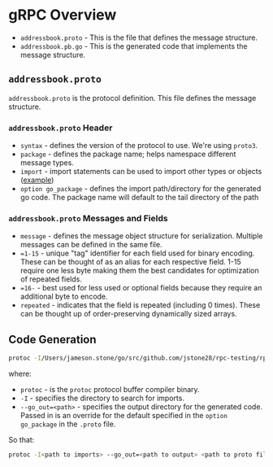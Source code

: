 # gRPC Overview

- `addressbook.proto` - This is the file that defines the message structure.
- `addressbook.pb.go` - This is the generated code that implements the message structure.

## `addressbook.proto`

`addressbook.proto` is the protocol definition. This file defines the message structure.

### `addressbook.proto` Header

- `syntax` - defines the version of the protocol to use. We're using `proto3`.
- `package` - defines the package name; helps namespace different message types.
- `import` - import statements can be used to import other types or objects ([example](https://github.com/protocolbuffers/protobuf/blob/master/src/google/protobuf/timestamp.proto))
- `option go_package` - defines the import path/directory for the generated go code. The package name will default to the tail directory of the path

### `addressbook.proto` Messages and Fields

- `message` - defines the message object structure for serialization. Multiple messages can be defined in the same file.
- `=1-15` - unique "tag" identifier for each field used for binary encoding. These can be thought of as an alias for each respective field. 1-15 require one less byte making them the best candidates for optimization of repeated fields.
- `=16-` - best used for less used or optional fields because they require an additional byte to encode.
- `repeated` - indicates that the field is repeated (including 0 times). These can be thought up of order-preserving dynamically sized arrays.

## Code Generation

```bash
protoc -I/Users/jameson.stone/go/src/github.com/jstone28/rpc-testing/rpc --go_out=/Users/jameson.stone/go/src/github.com/jstone28/rpc-testing/rpc /Users/jameson.stone/go/src/github.com/jstone28/rpc-testing/rpc/addressbook.proto
```

where:

- `protoc` - is the `protoc` protocol buffer compiler binary.
- `-I` - specifies the directory to search for imports.
- `--go_out=<path>` - specifies the output directory for the generated code. Passed in is an override for the default specified in the `option go_package` in the `.proto` file.

So that:

```bash
protoc -I<path to imports> --go_out=<path to output> <path to proto file>
```
